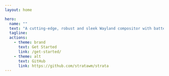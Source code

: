 ```yaml
---
layout: home

hero:
  name: ""
  text: "A cutting-edge, robust and sleek Wayland compositor with batteries included."
  tagline: 
  actions:
    - theme: brand
      text: Get Started
      link: /get-started/
    - theme: alt
      text: GitHub
      link: https://github.com/stratawm/strata
---
```



